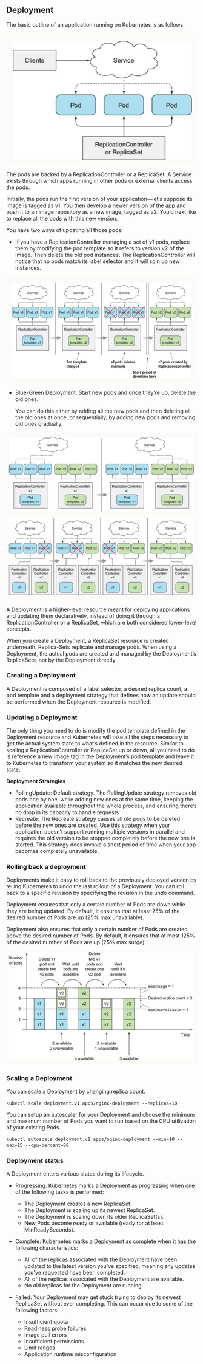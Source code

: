 ## Deployment

The basic outline of an application running on Kubernetes is as follows.

<img src=".\images\p3_deployments_general_architecture.jpg"/>

The pods are backed by a ReplicationController or a ReplicaSet. A Service exists through which apps running in other pods or external clients access the pods. 

Initially, the pods run the first version of your application—let’s suppose its image is tagged as v1. You then develop a newer version of the app and push it to an image repository as a new image, tagged as v2. You’d next like to replace all the pods with this new version. 

You have two ways of updating all those pods:

* If you have a ReplicationController managing a set of v1 pods,  replace them by modifying the pod template so it refers to version v2 of the image. Then delete the old pod instances. The ReplicationController will notice that no pods match its label selector and it will spin up new instances.  

<img src=".\images\p3_deployments_update_pods_v1.jpg"/>

* Blue-Green Deployment: Start new pods and once they’re up, delete the old ones. 

    You can do this either by adding all the new pods and then deleting all the old ones at once, or sequentially, by adding new pods and removing old ones gradually.


<img src=".\images\p3_deployments_blue_green_update_v1.jpg"/>

<img src=".\images\p3_deployments_rolling_update.jpg"/>

A Deployment is a higher-level resource meant for deploying applications and updating them declaratively, instead of doing it through a ReplicationController or a ReplicaSet, which are both considered lower-level concepts.

When you create a Deployment, a ReplicaSet resource is created underneath. Replica-Sets replicate and manage pods. When using a Deployment, the actual pods are created and managed by the Deployment’s ReplicaSets, not by the Deployment directly.

### Creating a Deployment

A Deployment is composed of a label selector, a desired replica count, a pod template and a deployment strategy that defines how an update should be performed when the Deployment resource is modified.

### Updating a Deployment

The only thing you need to do is modify the pod template defined in the Deployment resource and Kubernetes will take all the steps necessary to get the actual system state to what’s defined in the resource. Similar to scaling a ReplicationController or ReplicaSet up or down, all you need to do is reference a new image tag in the Deployment’s pod template and leave it to Kubernetes to transform your system so it matches the new desired state.

<b>Deployment Strategies</b>

* RollingUpdate: Default strategy. The RollingUpdate strategy removes old pods one by one, while adding new ones at the same time, keeping the application available throughout the whole process, and ensuring there’s no drop in its capacity to handle requests
* Recreate: The Recreate strategy causes all old pods to be deleted before the new ones are created. Use this strategy when your application doesn’t support running multiple versions in parallel and requires the old version to be stopped completely before the new one is started. This strategy does involve a short period of time when your app becomes completely unavailable.

### Rolling back a deployment

Deployments make it easy to roll back to the previously deployed version by telling Kubernetes to undo the last rollout of a Deployment. You can roll back to a specific revision by specifying the revision in the undo command.

Deployment ensures that only a certain number of Pods are down while they are being updated. By default, it ensures that at least 75% of the desired number of Pods are up (25% max unavailable).

Deployment also ensures that only a certain number of Pods are created above the desired number of Pods. By default, it ensures that at most 125% of the desired number of Pods are up (25% max surge).

<img src=".\images\p3_deployments_maxsurge_maxunavailable.jpg"/>

### Scaling a Deployment

You can scale a Deployment by changing replica count. 

    kubectl scale deployment.v1.apps/nginx-deployment --replicas=10

You can setup an autoscaler for your Deployment and choose the minimum and maximum number of Pods you want to run based on the CPU utilization of your existing Pods.

    kubectl autoscale deployment.v1.apps/nginx-deployment --min=10 --max=15 --cpu-percent=80


### Deployment status

A Deployment enters various states during its lifecycle.
* Progressing:
Kubernetes marks a Deployment as progressing when one of the following tasks is performed:
    * The Deployment creates a new ReplicaSet.
    * The Deployment is scaling up its newest ReplicaSet.
    * The Deployment is scaling down its older ReplicaSet(s).
    * New Pods become ready or available (ready for at least MinReadySeconds).

* Complete: Kubernetes marks a Deployment as complete when it has the following characteristics:
    * All of the replicas associated with the Deployment have been updated to the latest version you've specified, meaning any updates you've requested have been completed.
    * All of the replicas associated with the Deployment are available.
    * No old replicas for the Deployment are running.

* Failed: Your Deployment may get stuck trying to deploy its newest ReplicaSet without ever completing. This can occur due to some of the following factors:
    * Insufficient quota
    * Readiness probe failures
    * Image pull errors
    * Insufficient permissions
    * Limit ranges
    * Application runtime misconfiguration
